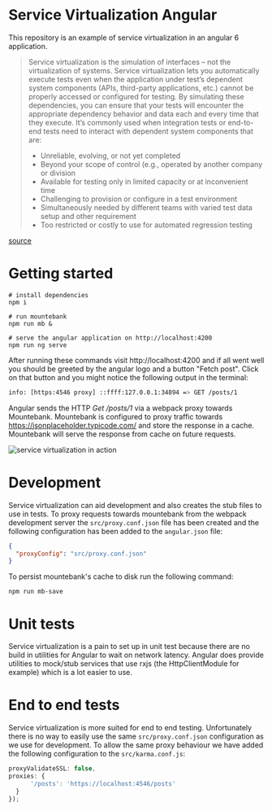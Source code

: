 # Service Virtualization Angular

This repository is an example of service virtualization in an angular 6 application.

>Service virtualization is the simulation of interfaces – not the virtualization of systems. Service virtualization lets you automatically execute tests even when the application under test’s dependent system components (APIs, third-party applications, etc.) cannot be properly accessed or configured for testing. By simulating these dependencies, you can ensure that your tests will encounter the appropriate dependency behavior and data each and every time that they execute.  It’s commonly used when integration tests or end-to-end tests need to interact with dependent system components that are:
>
>- Unreliable, evolving, or not yet completed
>- Beyond your scope of control (e.g., operated by another company or division
>- Available for testing only in limited capacity or at inconvenient time
>- Challenging to provision or configure in a test environment
>- Simultaneously needed by different teams with varied test data setup and other requirement
>- Too restricted or costly to use for automated regression testing

[source](https://www.tricentis.com/blog/2017/03/28/how-to-make-service-virtualization-a-reality-for-testers/)
# Getting started
```
# install dependencies
npm i

# run mountebank
npm run mb &

# serve the angular application on http://localhost:4200
npm run ng serve
```

After running these commands visit http://localhost:4200 and if all went well you should be greeted by the angular logo and a button "Fetch post". Click on that button and you might notice the following output in the terminal:

```bash
info: [https:4546 proxy] ::ffff:127.0.0.1:34894 => GET /posts/1
```
Angular sends the HTTP _Get /posts/1_ via a webpack proxy towards Mountebank. Mountebank is configured to proxy traffic towards https://jsonplaceholder.typicode.com/ and store the response in a cache. Mountebank will serve the response from cache on future requests.

![service virtualization in action](https://user-images.githubusercontent.com/4613944/42948129-29c29c1a-8b6f-11e8-8b87-9530895b53a8.png)

# Development
Service virtualization can aid development and also creates the stub files to use in tests.
To proxy requests towards mountebank from the webpack development server the `src/proxy.conf.json` file has been created and the following configuration has been added to the `angular.json` file:

```json
{
  "proxyConfig": "src/proxy.conf.json"
}
```

To persist mountebank's cache to disk run the following command:

```
npm run mb-save
```

# Unit tests
Service virtualization is a pain to set up in unit test because there are no build in utilities for Angular to wait on network latency. Angular does provide utilities to mock/stub services that use rxjs (the HttpClientModule for example) which is a lot easier to use.

# End to end tests
Service virtualization is more suited for end to end testing. Unfortunately there is no way to  easily use the same `src/proxy.conf.json` configuration as we use for development. To allow the same proxy behaviour we have added the following configuration to the `src/karma.conf.js`:

```javascript
proxyValidateSSL: false,
proxies: {
      '/posts': 'https://localhost:4546/posts'
  }
});
```

